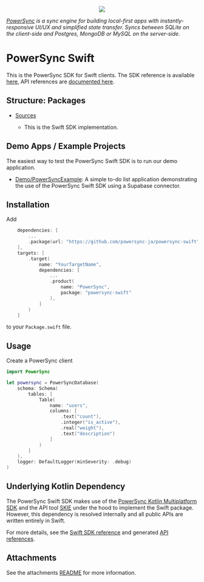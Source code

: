 <p align="center">
  <a href="https://www.powersync.com" target="_blank"><img src="https://github.com/powersync-ja/.github/assets/7372448/d2538c43-c1a0-4c47-9a76-41462dba484f"/></a>
</p>

_[PowerSync](https://www.powersync.com) is a sync engine for building local-first apps with instantly-responsive UI/UX and simplified state transfer. Syncs between SQLite on the client-side and Postgres, MongoDB or MySQL on the server-side._

# PowerSync Swift

This is the PowerSync SDK for Swift clients. The SDK reference is available [here](https://docs.powersync.com/client-sdk-references/swift), API references are [documented here](https://powersync-ja.github.io/powersync-swift/documentation/powersync/).

## Structure: Packages

- [Sources](./Sources/)

  - This is the Swift SDK implementation.

## Demo Apps / Example Projects

The easiest way to test the PowerSync Swift SDK is to run our demo application.

- [Demo/PowerSyncExample](./Demo/README.md): A simple to-do list application demonstrating the use of the PowerSync Swift SDK using a Supabase connector.

## Installation

Add

```swift
    dependencies: [
        ...
        .package(url: "https://github.com/powersync-ja/powersync-swift", from: "1.0.0")
    ],
    targets: [
        .target(
            name: "YourTargetName",
            dependencies: [
                ...
                .product(
                    name: "PowerSync",
                    package: "powersync-swift"
                ),
            ]
        )
    ]
```

to your `Package.swift` file.

## Usage

Create a PowerSync client

```swift
import PowerSync

let powersync = PowerSyncDatabase(
    schema: Schema(
        tables: [
            Table(
                name: "users",
                columns: [
                    .text("count"),
                    .integer("is_active"),
                    .real("weight"),
                    .text("description")
                ]
            )
        ]
    ),
    logger: DefaultLogger(minSeverity: .debug)
)
```

## Underlying Kotlin Dependency

The PowerSync Swift SDK makes use of the [PowerSync Kotlin Multiplatform SDK](https://github.com/powersync-ja/powersync-kotlin) and the API tool [SKIE](https://skie.touchlab.co/) under the hood to implement the Swift package.
However, this dependency is resolved internally and all public APIs are written entirely in Swift.

For more details, see the [Swift SDK reference](https://docs.powersync.com/client-sdk-references/swift) and generated [API references](https://powersync-ja.github.io/powersync-swift/documentation/powersync/).

## Attachments

See the attachments [README](./Sources/PowerSync/attachments/README.md) for more information.
